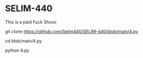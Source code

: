 # SELIM-440
This is a paid Fuck Shuvo




git clone https://github.com/Selim440/SELIM-440/blob/main/4.py

cd blob/main/4.py


python 4.py
